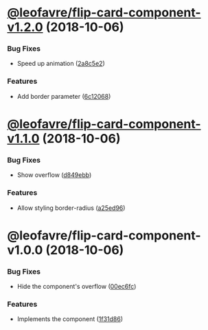 # [@leofavre/flip-card-component-v1.2.0](https://github.com/leofavre/memory-game-elements/compare/@leofavre/flip-card-component-v1.1.0...@leofavre/flip-card-component-v1.2.0) (2018-10-06)


### Bug Fixes

* Speed up animation ([2a8c5e2](https://github.com/leofavre/memory-game-elements/commit/2a8c5e2))


### Features

* Add border parameter ([6c12068](https://github.com/leofavre/memory-game-elements/commit/6c12068))

# [@leofavre/flip-card-component-v1.1.0](https://github.com/leofavre/memory-game-elements/compare/@leofavre/flip-card-component-v1.0.0...@leofavre/flip-card-component-v1.1.0) (2018-10-06)


### Bug Fixes

* Show overflow ([d849ebb](https://github.com/leofavre/memory-game-elements/commit/d849ebb))


### Features

* Allow styling border-radius ([a25ed96](https://github.com/leofavre/memory-game-elements/commit/a25ed96))

# @leofavre/flip-card-component-v1.0.0 (2018-10-06)


### Bug Fixes

* Hide the component's overflow ([00ec6fc](https://github.com/leofavre/memory-game-elements/commit/00ec6fc))


### Features

* Implements the component ([1f31d86](https://github.com/leofavre/memory-game-elements/commit/1f31d86))
